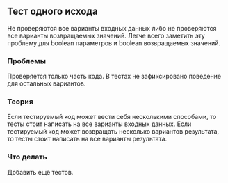 ## Тест одного исхода
Не проверяются все варианты входных данных либо не проверяются все варианты возвращаемых значений.
Легче всего заметить эту проблему для boolean параметров и boolean возвращаемых значений. 

### Проблемы
Проверяется только часть кода.
В тестах не зафиксировано поведение для остальных вариантов.

### Теория
Если тестируемый код может вести себя несколькими способами, то тесты стоит написать на все варианты входных данных.
Если тестируемый код может возвращать несколько вариантов результата, то тесты стоит написать на все варианты результата.

### Что делать
Добавить ещё тестов.